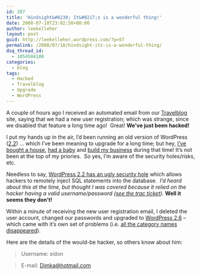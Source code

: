 ```yaml
---
id: 287
title: 'Hindsight&#8230; It&#8217;s is a wonderful thing!'
date: 2008-07-18T23:02:58+00:00
author: leekelleher
layout: post
guid: http://leekelleher.wordpress.com/?p=57
permalink: /2008/07/18/hindsight-its-is-a-wonderful-thing/
dsq_thread_id:
  - 1054584108
categories:
  - blog
tags:
  - Hacked
  - Travelblog
  - Upgrade
  - WordPress
---
```

A couple of hours ago I received an automated email from our [Travelblog](http://www.lee-and-lucy.com/) site, saying that we had a new user registration; which was strange, since we disabled that feature a long time ago!  Great! **We&#8217;ve just been hacked!**

I put my hands up in the air, I&#8217;d been running an old version of WordPress ([2.2](http://wordpress.org/development/2007/05/wordpress-22/)) &#8230; which I&#8217;ve been meaning to upgrade for a long time; but hey, [I&#8217;ve bought a house](http://www.lee-and-lucy.com/travelblog/2007/10/24/we-got-the-keys/), [had a baby](http://www.lee-and-lucy.com/travelblog/2008/02/18/katelyn-mary-kelleher/) and [build my business](http://bodenko.com/) during that time! It&#8217;s not been at the top of my priories.  So yes, I&#8217;m aware of the security holes/risks, etc.

Needless to say, [WordPress 2.2 has an ugly security hole](http://kev.coolcavemen.com/2007/06/wordpress-22-security-hole-identity-theft/) which allows hackers to remotely inject SQL statements into the database.  _I&#8217;d heard about this at the time, but thought I was covered because it relied on the hacker having a valid username/password ([see the trac ticket](http://trac.wordpress.org/ticket/4357#comment:5))._ **Well it seems they don&#8217;t!**

Within a minute of receiving the new user registration email, I deleted the user account, changed our passwords and upgraded to [WordPress 2.6](http://wordpress.org/development/2008/07/wordpress-26-tyner/) &#8211; which came with it&#8217;s own set of problems (i.e. [all the category names disappeared](http://blog.cumps.be/wordpress-26-upgrade-fix-missing-categories/)).

Here are the details of the would-be hacker, so others know about him:

> Username: sidon
  
> E-mail: Dimka@hotmail.com